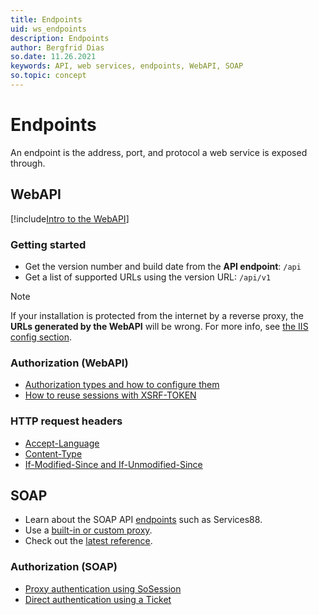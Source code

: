 ```yaml
---
title: Endpoints
uid: ws_endpoints
description: Endpoints
author: Bergfrid Dias
so.date: 11.26.2021
keywords: API, web services, endpoints, WebAPI, SOAP
so.topic: concept
---
```


# Endpoints

An endpoint is the address, port, and protocol a web service is exposed through.

## WebAPI

[!include[Intro to the WebAPI](../../../includes/webapi-intro.md)]

### Getting started

* Get the version number and build date from the **API endpoint**: `/api`
* Get a list of supported URLs using the version URL: `/api/v1`

> [!NOTE]
> If your installation is protected from the internet by a reverse proxy, the **URLs generated by the WebAPI** will be wrong. For more info, see [the IIS config section][13].

### Authorization (WebAPI)

* [Authorization types and how to configure them][3]
* [How to reuse sessions with XSRF-TOKEN][4]

### HTTP request headers

* [Accept-Language][5]
* [Content-Type][6]
* [If-Modified-Since and If-Unmodified-Since][7]

## SOAP

* Learn about the SOAP API [endpoints][9] such as Services88.
* Use a [built-in or custom proxy][10].
* Check out the [latest reference][12].

### Authorization (SOAP)

* [Proxy authentication using SoSession][8]
* [Direct authentication using a Ticket][11]

<!-- Referenced links -->
[1]: rest-webapi/index.md
[2]: agents-webapi/index.md
[3]: ../../../authentication/webapi/index.md#options
[4]: ../../../authentication/webapi/reuse-session.md
[5]: http-headers.md#accept-language
[6]: http-headers.md#content-type
[7]: http-headers.md#modified-unmodified
[8]: ../../../authentication/onsite/sosession/index.md
[9]: soap/index.md
[10]: ../proxies/index.md
[11]: ../../../authentication/onsite/index.md#the-ticket
[12]: ../../../api-reference/soap/Services88/index.md
[13]: ../../../../../superoffice-docs/docs/onsite/install/iis/reverse-proxy.md#webapi
